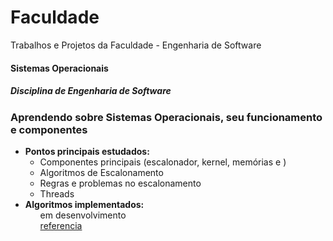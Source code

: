<h1>Faculdade</h1>
<p>Trabalhos e Projetos da Faculdade - Engenharia de Software</p>
<h4>Sistemas Operacionais</h4>
<h5>Disciplina de Engenharia de Software</h5>
<h3>Aprendendo sobre Sistemas Operacionais, seu funcionamento e componentes</h3>
<ul>
<li><b>Pontos principais estudados:</b>
  <ul>
    <li>Componentes principais (escalonador, kernel, memórias e )</li>
    <li>Algoritmos de Escalonamento</li>
    <li>Regras e problemas no escalonamento</li>
    <li>Threads</li>
  </ul>
</li>
<li><b>Algoritmos implementados:</b>
  <ul>em desenvolvimento<br>
  <a href="http://cocic.cm.utfpr.edu.br/progconcorrente/doku.php?id=python">referencia</a>
    <!-- <li>Jantar dos Filósofos (implementando semáforos/mutexes e threads)</li>
    <li>Barbeiro Dorminhoco</li>
    <li>Pouso de Aeronaves</li> -->
  </ul>
</li>
</ul>

